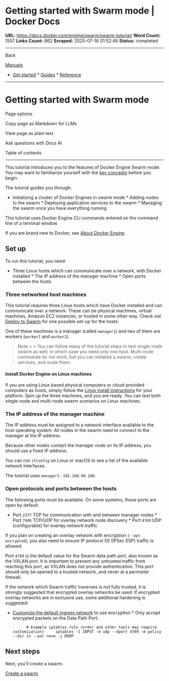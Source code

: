 # Getting started with Swarm mode | Docker Docs

**URL:** https://docs.docker.com/engine/swarm/swarm-tutorial/
**Word Count:** 1557
**Links Count:** 662
**Scraped:** 2025-07-16 01:52:46
**Status:** completed

---

Back

[Manuals](https://docs.docker.com/manuals/)

  * [Get started](https://docs.docker.com/get-started/)   * [Guides](https://docs.docker.com/guides/)   * [Reference](https://docs.docker.com/reference/)

* * *

# Getting started with Swarm mode

Page options

Copy page as Markdown for LLMs

View page as plain text

Ask questions with Docs AI

Table of contents

* * *

This tutorial introduces you to the features of Docker Engine Swarm mode. You may want to familiarize yourself with the [key concepts](https://docs.docker.com/engine/swarm/key-concepts/) before you begin.

The tutorial guides you through:

  * Initializing a cluster of Docker Engines in swarm mode   * Adding nodes to the swarm   * Deploying application services to the swarm   * Managing the swarm once you have everything running

This tutorial uses Docker Engine CLI commands entered on the command line of a terminal window.

If you are brand new to Docker, see [About Docker Engine](https://docs.docker.com/engine/).

## Set up

To run this tutorial, you need:

  * Three Linux hosts which can communicate over a network, with Docker installed   * The IP address of the manager machine   * Open ports between the hosts

### Three networked host machines

This tutorial requires three Linux hosts which have Docker installed and can communicate over a network. These can be physical machines, virtual machines, Amazon EC2 instances, or hosted in some other way. Check out [Deploy to Swarm](https://docs.docker.com/guides/swarm-deploy/#prerequisites) for one possible set-up for the hosts.

One of these machines is a manager \(called `manager1`\) and two of them are workers \(`worker1` and `worker2`\).

> Note >  > You can follow many of the tutorial steps to test single-node swarm as well, in which case you need only one host. Multi-node commands do not work, but you can initialize a swarm, create services, and scale them.

#### Install Docker Engine on Linux machines

If you are using Linux based physical computers or cloud-provided computers as hosts, simply follow the [Linux install instructions](https://docs.docker.com/engine/install/) for your platform. Spin up the three machines, and you are ready. You can test both single-node and multi-node swarm scenarios on Linux machines.

### The IP address of the manager machine

The IP address must be assigned to a network interface available to the host operating system. All nodes in the swarm need to connect to the manager at the IP address.

Because other nodes contact the manager node on its IP address, you should use a fixed IP address.

You can run `ifconfig` on Linux or macOS to see a list of the available network interfaces.

The tutorial uses `manager1` : `192.168.99.100`.

### Open protocols and ports between the hosts

The following ports must be available. On some systems, these ports are open by default.

  * Port `2377` TCP for communication with and between manager nodes   * Port `7946` TCP/UDP for overlay network node discovery   * Port `4789` UDP \(configurable\) for overlay network traffic

If you plan on creating an overlay network with encryption \(`--opt encrypted`\), you also need to ensure IP protocol 50 \(IPSec ESP\) traffic is allowed.

Port `4789` is the default value for the Swarm data path port, also known as the VXLAN port. It is important to prevent any untrusted traffic from reaching this port, as VXLAN does not provide authentication. This port should only be opened to a trusted network, and never at a perimeter firewall.

If the network which Swarm traffic traverses is not fully trusted, it is strongly suggested that encrypted overlay networks be used. If encrypted overlay networks are in exclusive use, some additional hardening is suggested:

  * [Customize the default ingress network](https://docs.docker.com/engine/swarm/networking/) to use encryption   * Only accept encrypted packets on the Data Path Port:

              # Example iptables rule (order and other tools may require customization)     iptables -I INPUT -m udp --dport 4789 -m policy --dir in --pol none -j DROP

## Next steps

Next, you'll create a swarm.

[Create a swarm](https://docs.docker.com/engine/swarm/swarm-tutorial/create-swarm/)
